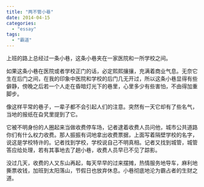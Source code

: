 ```yaml
---
title: "两不管小巷"
date: 2014-04-15
categories: 
  - "essay"
tags: 
  - "霸道"
---
```


上班的路上总经过一条小巷，这条小巷夹在一家医院和一所学校之间。

如果这条小巷在医院或者学校正门的话，必定熙熙攘攘，充满着商业气息。无奈它生在后门之间，在我的印象中医院和学校的后门几无开过，所以这条小巷显得有些僻静，傍晚之后若一个人走在昏暗灯光下的巷里，心里多少有些害怕，不由得加重脚步。

像这样平常的巷子，一辈子都不会引起人们的注意。突然有一天它却有了些名气，当地的报纸在旮旯里提到了它。

它被不明身份的人圈起来当做收费停车场，记者逮着收费人员问他，城市公共道路你们有什么权力收费。那人振振有词地拿出收费票据，上面写着隔壁学校的名字，说这是学校特许的。记者找到学校，学校说自己不明真相。记者又找到城管，城管答应给处理，若有其事地去了趟小巷，收费人员早已不见了踪影。

没过几天，收费的人又东山再起，每天早早的过来摆摊，热情服务地导车，麻利地撕票收钱，加班到太阳落山，节假日也放弃休息。小巷彻底地沦为霸占者的生财之道。
